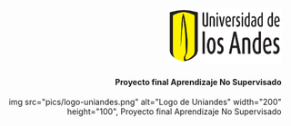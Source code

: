 <div align="right">
  <img src="pics/logo-uniandes.png" alt="Logo de Uniandes" width="200" height="100"><p></p><h4>Proyecto final Aprendizaje No Supervisado</h4>
</div>


<p align="right">
  img src="pics/logo-uniandes.png" alt="Logo de Uniandes" width="200" height="100",
  Proyecto final Aprendizaje No Supervisado 
</p>
